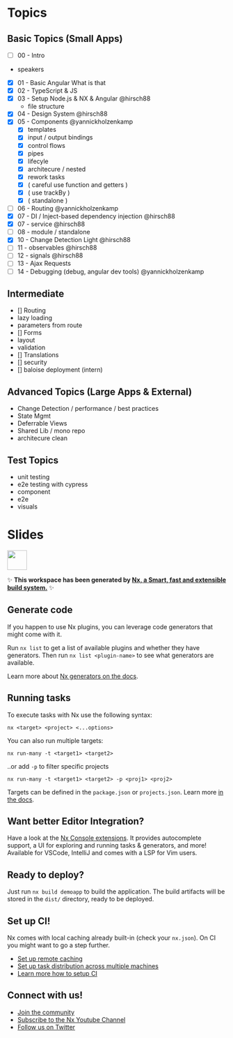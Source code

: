 # Topics

## Basic Topics (Small Apps)

- [ ] 00 - Intro
 - speakers
- [x] 01 - Basic Angular What is that
- [x] 02 - TypeScript & JS
- [X] 03 - Setup Node.js & NX & Angular @hirsch88
  - file structure
- [X] 04 - Design System @hirsch88
- [x] 05 - Components @yannickholzenkamp
  - [X] templates
  - [X] input / output bindings
  - [x] control flows
  - [x] pipes
  - [x] lifecyle
  - [x] architecure / nested
  - [x] rework tasks
  - [x] ( careful use function and getters )
  - [x] ( use trackBy )
  - [x] ( standalone )
- [ ] 06 - Routing @yannickholzenkamp
- [x] 07 - DI / Inject-based dependency injection @hirsch88 
- [x] 07 - service @hirsch88 
- [ ] 08 - module / standalone 
- [x] 10 - Change Detection Light @hirsch88 
- [ ] 11 - observables @hirsch88
- [ ] 12 - signals  @hirsch88
- [ ] 13 - Ajax Requests
- [ ] 14 - Debugging (debug, angular dev tools) @yannickholzenkamp

## Intermediate

- [] Routing
 - lazy loading
 - parameters from route
- [] Forms
 - layout
 - validation
- [] Translations
- [] security
- [] baloise deployment (intern)

## Advanced Topics (Large Apps & External)

- Change Detection / performance / best practices
- State Mgmt
- Deferrable Views
- Shared Lib / mono repo
- architecure clean

## Test Topics

- unit testing
- e2e testing with cypress
 - component
 - e2e
 - visuals






# Slides

<a alt="Nx logo" href="https://nx.dev" target="_blank" rel="noreferrer"><img src="https://raw.githubusercontent.com/nrwl/nx/master/images/nx-logo.png" width="45"></a>

✨ **This workspace has been generated by [Nx, a Smart, fast and extensible build system.](https://nx.dev)** ✨

## Generate code

If you happen to use Nx plugins, you can leverage code generators that might come with it.

Run `nx list` to get a list of available plugins and whether they have generators. Then run `nx list <plugin-name>` to see what generators are available.

Learn more about [Nx generators on the docs](https://nx.dev/plugin-features/use-code-generators).

## Running tasks

To execute tasks with Nx use the following syntax:

```
nx <target> <project> <...options>
```

You can also run multiple targets:

```
nx run-many -t <target1> <target2>
```

..or add `-p` to filter specific projects

```
nx run-many -t <target1> <target2> -p <proj1> <proj2>
```

Targets can be defined in the `package.json` or `projects.json`. Learn more [in the docs](https://nx.dev/core-features/run-tasks).

## Want better Editor Integration?

Have a look at the [Nx Console extensions](https://nx.dev/nx-console). It provides autocomplete support, a UI for exploring and running tasks & generators, and more! Available for VSCode, IntelliJ and comes with a LSP for Vim users.

## Ready to deploy?

Just run `nx build demoapp` to build the application. The build artifacts will be stored in the `dist/` directory, ready to be deployed.

## Set up CI!

Nx comes with local caching already built-in (check your `nx.json`). On CI you might want to go a step further.

- [Set up remote caching](https://nx.dev/core-features/share-your-cache)
- [Set up task distribution across multiple machines](https://nx.dev/nx-cloud/features/distribute-task-execution)
- [Learn more how to setup CI](https://nx.dev/recipes/ci)

## Connect with us!

- [Join the community](https://nx.dev/community)
- [Subscribe to the Nx Youtube Channel](https://www.youtube.com/@nxdevtools)
- [Follow us on Twitter](https://twitter.com/nxdevtools)
